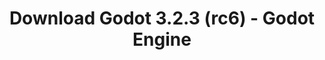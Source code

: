 ---
# Generated by /tools/generators/src/download_archive_generator !!! do not edit by hand !!!
title: 'Download Godot 3.2.3 (rc6) - Godot Engine'
type: 'download/archive'
name: '3.2.3'
flavor: 'rc6'
release_date: '2020-09-09T03:00:00-00:00'
release_notes: 'article/release-candidate-godot-3-2-3-rc-6/'
primaryPlatforms:
  - 'android.apk'
  - 'macos.universal'
  - 'windows.64'
  - 'linux_server.headless.64'
  - 'web'
  - 'templates'
links:
  android.apk:
    name: 'android.apk'
    title: 'Android'
    caption: 'APK Universal (ARM64 + ARMv7 + x86_64 + x86)'
    tags:
      - 'APK download'
      - 'ARM64/v7'
      - 'x86 (64 & 32 bit)'
    hosts:
      github_builds:
        regular: 'https://github.com/godotengine/godot-builds/releases/download/3.2.3-rc6/Godot_v3.2.3-rc6_android_editor.apk'
        mono: '#'
      github:
        regular: 'https://github.com/godotengine/godot/releases/download/3.2.3-rc6/Godot_v3.2.3-rc6_android_editor.apk'
        mono: '#'
  macos.universal:
    name: 'macos.universal'
    title: 'macOS'
    caption: 'Universal (x86_64 + Silício da Apple)'
    tags:
      - 'Intel/Apple Silicon'
      - '64 bit'
    hosts:
      github_builds:
        regular: 'https://github.com/godotengine/godot-builds/releases/download/3.2.3-rc6/Godot_v3.2.3-rc6_osx.universal.zip'
        mono: 'https://github.com/godotengine/godot-builds/releases/download/3.2.3-rc6/Godot_v3.2.3-rc6_mono_osx.universal.zip'
      github:
        regular: 'https://github.com/godotengine/godot/releases/download/3.2.3-rc6/Godot_v3.2.3-rc6_osx.universal.zip'
        mono: 'https://github.com/godotengine/godot/releases/download/3.2.3-rc6/Godot_v3.2.3-rc6_mono_osx.universal.zip'
  windows.64:
    name: 'windows.64'
    title: 'Windows'
    caption: 'Padrão (x86_64)'
    tags:
      - '64 bit'
    hosts:
      github_builds:
        regular: 'https://github.com/godotengine/godot-builds/releases/download/3.2.3-rc6/Godot_v3.2.3-rc6_win64.exe.zip'
        mono: 'https://github.com/godotengine/godot-builds/releases/download/3.2.3-rc6/Godot_v3.2.3-rc6_mono_win64.zip'
      github:
        regular: 'https://github.com/godotengine/godot/releases/download/3.2.3-rc6/Godot_v3.2.3-rc6_win64.exe.zip'
        mono: 'https://github.com/godotengine/godot/releases/download/3.2.3-rc6/Godot_v3.2.3-rc6_mono_win64.zip'
  linux_server.headless.64:
    name: 'linux_server.headless.64'
    title: 'Linux Server'
    caption: 'Headless (x86_64)'
    tags:
      - '64 bit'
      - 'Headless'
    hosts:
      github_builds:
        regular: 'https://github.com/godotengine/godot-builds/releases/download/3.2.3-rc6/Godot_v3.2.3-rc6_linux_headless.64.zip'
        mono: 'https://github.com/godotengine/godot-builds/releases/download/3.2.3-rc6/Godot_v3.2.3-rc6_mono_linux_headless_64.zip'
      github:
        regular: 'https://github.com/godotengine/godot/releases/download/3.2.3-rc6/Godot_v3.2.3-rc6_linux_headless.64.zip'
        mono: 'https://github.com/godotengine/godot/releases/download/3.2.3-rc6/Godot_v3.2.3-rc6_mono_linux_headless_64.zip'
  web:
    name: 'web'
    title: 'Editor Web'
    caption: ''
    tags:
      - 'Self-hosted'
      - 'Cross-platform'
    hosts:
      github_builds:
        regular: 'https://github.com/godotengine/godot-builds/releases/download/3.2.3-rc6/Godot_v3.2.3-rc6_web_editor.zip'
        mono: '#'
      github:
        regular: 'https://github.com/godotengine/godot/releases/download/3.2.3-rc6/Godot_v3.2.3-rc6_web_editor.zip'
        mono: '#'
  linux.64:
    name: 'linux.64'
    title: 'Linux'
    caption: 'Padrão (x86_64)'
    tags:
      - '64 bit'
    hosts:
      github_builds:
        regular: 'https://github.com/godotengine/godot-builds/releases/download/3.2.3-rc6/Godot_v3.2.3-rc6_x11.64.zip'
        mono: 'https://github.com/godotengine/godot-builds/releases/download/3.2.3-rc6/Godot_v3.2.3-rc6_mono_x11_64.zip'
      github:
        regular: 'https://github.com/godotengine/godot/releases/download/3.2.3-rc6/Godot_v3.2.3-rc6_x11.64.zip'
        mono: 'https://github.com/godotengine/godot/releases/download/3.2.3-rc6/Godot_v3.2.3-rc6_mono_x11_64.zip'
  linux.32:
    name: 'linux.32'
    title: 'Linux'
    caption: 'Padrão (x86)'
    tags:
      - '32 bit'
    hosts:
      github_builds:
        regular: 'https://github.com/godotengine/godot-builds/releases/download/3.2.3-rc6/Godot_v3.2.3-rc6_x11.32.zip'
        mono: 'https://github.com/godotengine/godot-builds/releases/download/3.2.3-rc6/Godot_v3.2.3-rc6_mono_x11_32.zip'
      github:
        regular: 'https://github.com/godotengine/godot/releases/download/3.2.3-rc6/Godot_v3.2.3-rc6_x11.32.zip'
        mono: 'https://github.com/godotengine/godot/releases/download/3.2.3-rc6/Godot_v3.2.3-rc6_mono_x11_32.zip'
  windows.32:
    name: 'windows.32'
    title: 'Windows'
    caption: 'Padrão (x86)'
    tags:
      - '32 bit'
    hosts:
      github_builds:
        regular: 'https://github.com/godotengine/godot-builds/releases/download/3.2.3-rc6/Godot_v3.2.3-rc6_win32.exe.zip'
        mono: 'https://github.com/godotengine/godot-builds/releases/download/3.2.3-rc6/Godot_v3.2.3-rc6_mono_win32.zip'
      github:
        regular: 'https://github.com/godotengine/godot/releases/download/3.2.3-rc6/Godot_v3.2.3-rc6_win32.exe.zip'
        mono: 'https://github.com/godotengine/godot/releases/download/3.2.3-rc6/Godot_v3.2.3-rc6_mono_win32.zip'
  linux_server.64:
    name: 'linux_server.64'
    title: 'Servidor Linux'
    caption: 'Padrão (x86_64)'
    tags:
      - '64 bit'
    hosts:
      github_builds:
        regular: 'https://github.com/godotengine/godot-builds/releases/download/3.2.3-rc6/Godot_v3.2.3-rc6_linux_server.64.zip'
        mono: 'https://github.com/godotengine/godot-builds/releases/download/3.2.3-rc6/Godot_v3.2.3-rc6_mono_linux_server_64.zip'
      github:
        regular: 'https://github.com/godotengine/godot/releases/download/3.2.3-rc6/Godot_v3.2.3-rc6_linux_server.64.zip'
        mono: 'https://github.com/godotengine/godot/releases/download/3.2.3-rc6/Godot_v3.2.3-rc6_mono_linux_server_64.zip'
  aar_library:
    name: 'aar_library'
    title: 'Biblioteca de AAR'
    caption: ''
    tags:
      - 'Android plugins'
      - 'Java'
      - 'Kotlin'
    hosts:
      github_builds:
        regular: 'https://github.com/godotengine/godot-builds/releases/download/3.2.3-rc6/godot-lib.3.2.3.rc6.release.aar'
        mono: 'https://github.com/godotengine/godot-builds/releases/download/3.2.3-rc6/godot-lib.3.2.3.rc6.mono.release.aar'
      github:
        regular: 'https://github.com/godotengine/godot/releases/download/3.2.3-rc6/godot-lib.3.2.3.rc6.release.aar'
        mono: 'https://github.com/godotengine/godot/releases/download/3.2.3-rc6/godot-lib.3.2.3.rc6.mono.release.aar'
  templates:
    name: 'templates'
    title: 'Modelos de exportação'
    caption: ''
    tags:
      - 'Utilizado para exportar os seus jogos para todas as plataformas suportadas'
    hosts:
      github_builds:
        regular: 'https://github.com/godotengine/godot-builds/releases/download/3.2.3-rc6/Godot_v3.2.3-rc6_export_templates.tpz'
        mono: 'https://github.com/godotengine/godot-builds/releases/download/3.2.3-rc6/Godot_v3.2.3-rc6_mono_export_templates.tpz'
      github:
        regular: 'https://github.com/godotengine/godot/releases/download/3.2.3-rc6/Godot_v3.2.3-rc6_export_templates.tpz'
        mono: 'https://github.com/godotengine/godot/releases/download/3.2.3-rc6/Godot_v3.2.3-rc6_mono_export_templates.tpz'
---